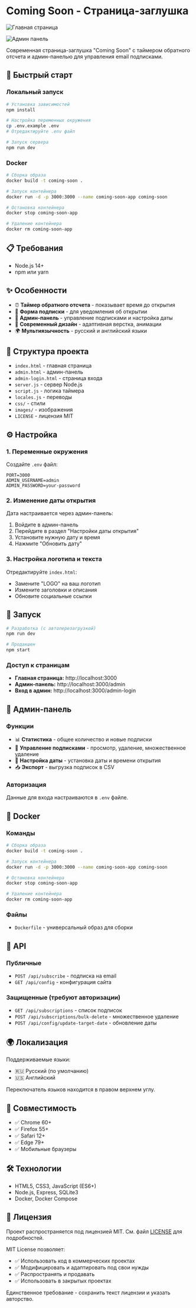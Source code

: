 # Coming Soon - Страница-заглушка

![Главная страница](images/main.png)

![Админ панель](images/admin-panel.png)

Современная страница-заглушка "Coming Soon" с таймером обратного отсчета и админ-панелью для управления email подписками.

## 🚀 Быстрый старт

### Локальный запуск

```bash
# Установка зависимостей
npm install

# Настройка переменных окружения
cp .env.example .env
# Отредактируйте .env файл

# Запуск сервера
npm run dev
```

### Docker

```bash
# Сборка образа
docker build -t coming-soon .

# Запуск контейнера
docker run -d -p 3000:3000 --name coming-soon-app coming-soon

# Остановка контейнера
docker stop coming-soon-app

# Удаление контейнера
docker rm coming-soon-app
```

## 📋 Требования

- Node.js 14+ 
- npm или yarn

## ✨ Особенности

- ⏰ **Таймер обратного отсчета** - показывает время до открытия
- 📧 **Форма подписки** - для уведомления об открытии
- 🔐 **Админ-панель** - управление подписками и настройка даты
- 🎨 **Современный дизайн** - адаптивная верстка, анимации
- 🌍 **Мультиязычность** - русский и английский языки

## 📁 Структура проекта

- `index.html` - главная страница
- `admin.html` - админ-панель
- `admin-login.html` - страница входа
- `server.js` - сервер Node.js
- `script.js` - логика таймера
- `locales.js` - переводы
- `css/` - стили
- `images/` - изображения
- `LICENSE` - лицензия MIT

## ⚙️ Настройка

### 1. Переменные окружения

Создайте `.env` файл:

```env
PORT=3000
ADMIN_USERNAME=admin
ADMIN_PASSWORD=your-password
```

### 2. Изменение даты открытия

Дата настраивается через админ-панель:
1. Войдите в админ-панель
2. Перейдите в раздел "Настройки даты открытия"
3. Установите нужную дату и время
4. Нажмите "Обновить дату"

### 3. Настройка логотипа и текста

Отредактируйте `index.html`:
- Замените "LOGO" на ваш логотип
- Измените заголовки и описания
- Обновите социальные ссылки

## 🚀 Запуск

```bash
# Разработка (с автоперезагрузкой)
npm run dev

# Продакшен
npm start
```

### Доступ к страницам

- **Главная страница:** http://localhost:3000
- **Админ-панель:** http://localhost:3000/admin
- **Вход в админ:** http://localhost:3000/admin-login

## 🔐 Админ-панель

### Функции

- 📊 **Статистика** - общее количество и новые подписки
- 📧 **Управление подписками** - просмотр, удаление, множественное удаление
- 🎯 **Настройка даты** - установка даты и времени открытия
- 📥 **Экспорт** - выгрузка подписок в CSV

### Авторизация

Данные для входа настраиваются в `.env` файле.

## 🐳 Docker

### Команды

```bash
# Сборка образа
docker build -t coming-soon .

# Запуск контейнера
docker run -d -p 3000:3000 --name coming-soon-app coming-soon

# Остановка контейнера
docker stop coming-soon-app

# Удаление контейнера
docker rm coming-soon-app
```

### Файлы

- `Dockerfile` - универсальный образ для сборки

## 🔧 API

### Публичные
- `POST /api/subscribe` - подписка на email
- `GET /api/config` - конфигурация сайта

### Защищенные (требуют авторизации)
- `GET /api/subscriptions` - список подписок
- `POST /api/subscriptions/bulk-delete` - множественное удаление
- `POST /api/config/update-target-date` - обновление даты

## 🌍 Локализация

Поддерживаемые языки:
- 🇷🇺 Русский (по умолчанию)
- 🇺🇸 Английский

Переключатель языков находится в правом верхнем углу.

## 📱 Совместимость

- ✅ Chrome 60+
- ✅ Firefox 55+
- ✅ Safari 12+
- ✅ Edge 79+
- ✅ Мобильные браузеры

## 🛠️ Технологии

- HTML5, CSS3, JavaScript (ES6+)
- Node.js, Express, SQLite3
- Docker, Docker Compose

## 📄 Лицензия

Проект распространяется под лицензией MIT. См. файл [LICENSE](LICENSE) для подробностей.

MIT License позволяет:
- ✅ Использовать код в коммерческих проектах
- ✅ Модифицировать и адаптировать под свои нужды
- ✅ Распространять и продавать
- ✅ Использовать в закрытых проектах

Единственное требование - сохранить текст лицензии и указать авторство.

